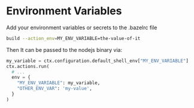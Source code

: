 # Environment Variables

Add your environment variables or secrets to the .bazelrc file

```bash
build --action_env=MY_ENV_VARIABLE=the-value-of-it
```

Then It can be passed to the nodejs binary via:

```python
my_variable = ctx.configuration.default_shell_env["MY_ENV_VARIABLE"]
ctx.actions.run(
  # ...
  env = {
    "MY_ENV_VARIABLE": my_variable,
    "OTHER_ENV_VAR": 'my-value',
  }
)
```